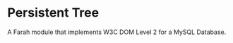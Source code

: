 Persistent Tree
===============

A Farah module that implements W3C DOM Level 2 for a MySQL Database.